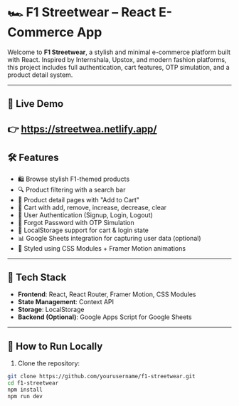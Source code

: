 # 🏎️ F1 Streetwear – React E-Commerce App

Welcome to **F1 Streetwear**, a stylish and minimal e-commerce platform built with React. Inspired by Internshala, Upstox, and modern fashion platforms, this project includes full authentication, cart features, OTP simulation, and a product detail system.

---

## 🔗 Live Demo

👉 https://streetwea.netlify.app/
---

## 🛠️ Features

- 🛍️ Browse stylish F1-themed products
- 🔍 Product filtering with a search bar
- 🧾 Product detail pages with "Add to Cart"
- 🛒 Cart with add, remove, increase, decrease, clear
- 👤 User Authentication (Signup, Login, Logout)
- 🔐 Forgot Password with OTP Simulation
- 💾 LocalStorage support for cart & login state
- 📊 Google Sheets integration for capturing user data (optional)
- 🎨 Styled using CSS Modules + Framer Motion animations

---

## 🚀 Tech Stack

- **Frontend**: React, React Router, Framer Motion, CSS Modules
- **State Management**: Context API
- **Storage**: LocalStorage
- **Backend (Optional)**: Google Apps Script for Google Sheets

---

## 🧪 How to Run Locally

1. Clone the repository:

```bash
git clone https://github.com/yourusername/f1-streetwear.git
cd f1-streetwear
npm install
npm run dev

